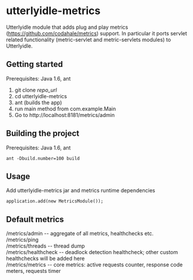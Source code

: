 utterlyidle-metrics
================

Utterlyidle module that adds plug and play metrics (https://github.com/codahale/metrics) support. 
In particular it ports servlet related functionality (metric-servlet and metric-servlets modules) to Utterlyidle.

Getting started
--------

Prerequisites: Java 1.6, ant

1.  git clone _repo_url_
2.  cd utterlyidle-metrics
3.  ant (builds the app)
4.  run main method from com.example.Main
5.  Go to http://localhost:8181/metrics/admin


Building the project
--------

Prerequisites: Java 1.6, ant

`ant -Dbuild.number=100 build`


Usage
--------

Add utterlyidle-metrics jar and metrics runtime dependencies

`application.add(new MetricsModule());`

Default metrics
--------
/metrics/admin -- aggregate of all metrics, healthchecks etc.  
/metrics/ping   
/metrics/threads  -- thread dump  
/metrics/healthcheck -- deadlock detection healthcheck; other custom healthchecks will be added here  
/metrics/metrics -- core metrics: active requests counter, response code meters, requests timer  


